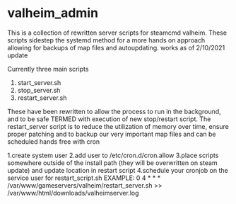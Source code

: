 # valheim_admin
This is a collection of rewritten server scripts for steamcmd valheim. These scripts sidestep the systemd method for a more hands on approach allowing for backups of map files and autoupdating. works as of 2/10/2021 update 

Currently three main scripts 

1. start_server.sh
2. stop_server.sh 
3. restart_server.sh 

These have been rewritten to allow the process to run in the background, and to be safe TERMED with execution of new stop/restart script. 
The restart_server script is to reduce the utilization of memory over time, ensure proper patching and to backup our very important map files and can be scheduled hands free with cron 

1.create system user 
2.add user to /etc/cron.d/cron.allow
3.place scripts somewhere outside of the install path (they will be overwritten on steam update) and update location in restart script
4.schedule your cronjob on the service user for restart_script.sh EXAMPLE:
  0 4 * * * /var/www/gameservers/valheim/restart_server.sh >> /var/www/html/downloads/valheimserver.log
